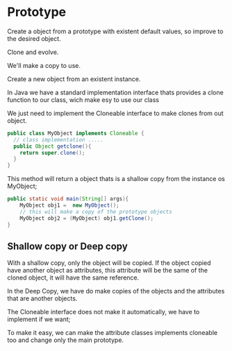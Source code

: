 # Prototype

 Create a object from a prototype with existent default values, so improve to the desired object.

 Clone and evolve.

 We'll make a copy to use.

Create a new object from an existent instance.


In Java we have a standard implementation interface thats provides a clone function to our class, wich make esy to use our class

We just need to implement the Cloneable interface to make clones from out object.

```Java
public class MyObject implements Cloneable {
  // class implementation .....
  public Object getclone(){
    return super.clone();
  }
}
```

This method will return a object thats is a shallow copy from the instance os MyObject;

```Java
public static void main(String[] args){
    MyObject obj1 =  new MyObject();
    // this will make a copy of the prototype objects
    MyObject obj2 = (MyObject) obj1.getClone();
}
```

## Shallow copy or Deep copy

With a shallow copy, only the object will be copied. If the object copied have another object as attributes, this attribute will be the same of the cloned object, it will have the same reference.

In the Deep Copy, we have do make copies of the objects and the attributes that are another objects.

The Cloneable interface does not make it automatically, we have to implement if we want;

To make it easy, we can make the attribute classes implements cloneable too and change only the main prototype.

